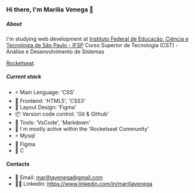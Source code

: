 ### Hi there, I'm Marilia Venega 👋

##### About
I'm studying web development at
[Instituto Federal de Educação, Ciência e Tecnologia de São Paulo - IFSP](https://portais.ifsp.edu.br/scl/)
Curso Superior de Tecnologia (CST) - Análise e Desenvolvimento de Sistemas 


[Rocketseat](https://www.rocketseat.com.br/).

##### Current stack
- ⚡️ Main Lenguage: 'CSS'
- 🎉 Frontend: 'HTML5', 'CSS3'
- 🦄 Layout Design: 'Figma'
- 📦️ Version code control: 'Git & Github'
- 🔨 Tools: 'VsCode', 'Markdown'
- 📡 I´m mostly active within the 'Rocketseat Community'
- ⚡️ Mysql
- 👩‍ Figma
- 🔨 C
#### Contacts
- 🚩 Email: marilhavenega@gmail.com
- 👩‍💻 Linkedin: https://www.linkedin.com/in/mariliavenega
